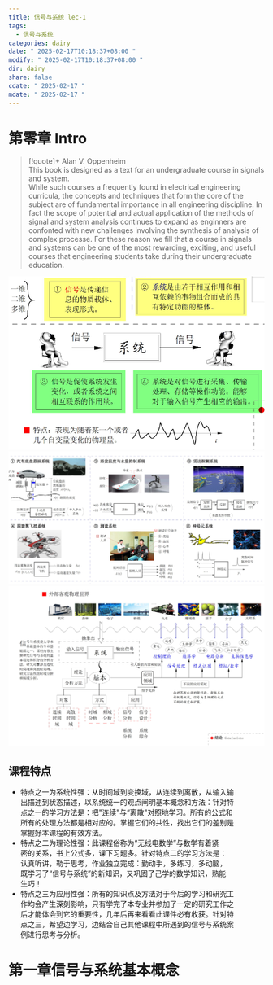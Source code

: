 ```yaml
---
title: 信号与系统 lec-1
tags:
  - 信号与系统
categories: dairy
date: " 2025-02-17T10:18:37+08:00 "
modify: " 2025-02-17T10:18:37+08:00 "
dir: dairy
share: false
cdate: " 2025-02-17 "
mdate: " 2025-02-17 "
---
```

# 第零章 Intro
>[!quote]+ Alan V. Oppenheim  
>This book is designed as a text for an undergraduate course in signals and system.  
>While such courses a frequently found in electrical engineering curricula, the concepts and techniques that form the core of the subject are of fundamental importance in all engineering discipline. In fact the scope of potential and actual application of the methods of signal and system analysis continues to expand as enginners are confonted with new challenges involving the synthesis of analysis of complex processe. For these reason we fill that a course in signals and systems can be one of the most rewarding, exciting, and useful courses that engineering students take during their undergraduate education.

![image.png](https://raw.githubusercontent.com/Tendourisu/images/master/202502171019804.png)  
![image.png](https://raw.githubusercontent.com/Tendourisu/images/master/202502171019989.png)  
![image.png](https://raw.githubusercontent.com/Tendourisu/images/master/202502171021039.png)

## 课程特点

- 特点之一为系统性强：从时间域到变换域，从连续到离散，从输入输  
出描述到状态描述，以系统统一的观点闸明基本概念和方法：针对特  
点之一的学习方法是：把"连续"与“离散"对照地学习。所有的公式和  
所有的处理方法都是相对应的。掌握它们的共性，找出它们的差别是  
掌握好本课程的有效方法。
- 特点之二为理论性强：此课程俗称为“无线电数学”与数学有着紧  
密的关系，书上公式多，课下习题多。针对特点二的学习方法是：  
认真听讲，勒于思考，作业独立完成：勤动手，多练习，多动脑，  
既学习了“信号与系统”的新知识，又巩固了己学的数学知识，熟能  
生巧！
- 特点之三为应用性强：所有的知识点及方法对于今后的学习和研究工  
作均会产生深刻影响，只有学完了本专业并参加了一定的研究工作之  
后才能体会到它的重要性，几年后再来看看此课件必有收获。针对特  
点之三，希望边学习，边结合自己其他课程中所遇到的信号与系统案  
例进行思考与分析。

# 第一章信号与系统基本概念

